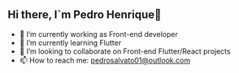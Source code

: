 ## Hi there, I`m Pedro Henrique👋


- 🔭 I’m currently working as Front-end developer
- 🌱 I’m currently learning Flutter
- 👯 I’m looking to collaborate on Front-end Flutter/React projects
- 📫 How to reach me: pedrosalvato01@outlook.com
